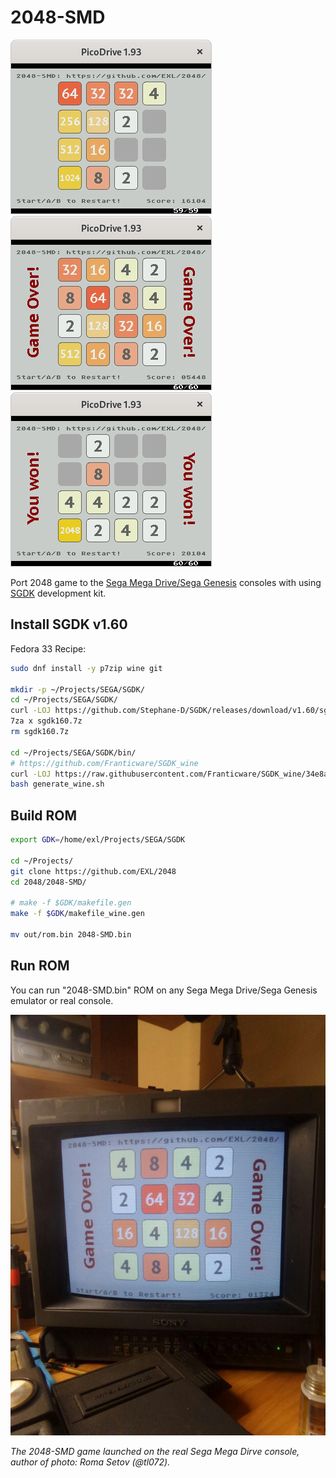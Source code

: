 2048-SMD
========

![2048-SMD Picodrive Screenshot 1](../image/2048-SMD-Picodrive-Screenshot1.png) ![2048-SMD Picodrive Screenshot 2](../image/2048-SMD-Picodrive-Screenshot2.png) ![2048-SMD Picodrive Screenshot 3](../image/2048-SMD-Picodrive-Screenshot3.png)

Port 2048 game to the [Sega Mega Drive/Sega Genesis](https://en.wikipedia.org/wiki/Sega_Genesis) consoles with using [SGDK](https://github.com/Stephane-D/SGDK) development kit.

## Install SGDK v1.60

Fedora 33 Recipe:

```sh
sudo dnf install -y p7zip wine git

mkdir -p ~/Projects/SEGA/SGDK/
cd ~/Projects/SEGA/SGDK/
curl -LOJ https://github.com/Stephane-D/SGDK/releases/download/v1.60/sgdk160.7z
7za x sgdk160.7z
rm sgdk160.7z

cd ~/Projects/SEGA/SGDK/bin/
# https://github.com/Franticware/SGDK_wine
curl -LOJ https://raw.githubusercontent.com/Franticware/SGDK_wine/34e8a39077efb766e51e3c3739495f08ce21d40f/generate_wine.sh
bash generate_wine.sh
```

## Build ROM

```sh
export GDK=/home/exl/Projects/SEGA/SGDK

cd ~/Projects/
git clone https://github.com/EXL/2048
cd 2048/2048-SMD/

# make -f $GDK/makefile.gen
make -f $GDK/makefile_wine.gen

mv out/rom.bin 2048-SMD.bin
```

## Run ROM

You can run "2048-SMD.bin" ROM on any Sega Mega Drive/Sega Genesis emulator or real console.

![2048-SMD Photo](../image/2048-SMD-Photo.jpg)

*The 2048-SMD game launched on the real Sega Mega Dirve console, author of photo: Roma Setov (@tl072).*
